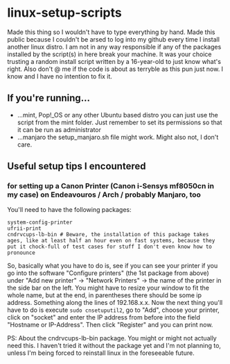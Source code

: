 # linux-setup-scripts
Made this thing so I wouldn't have to type everything by hand. Made this public because I couldn't be arsed to log into my github every time I install another linux distro. I am not in any way responsible if any of the packages installed by the script(s) in here break your machine. It was your choice trusting a random install script written by a 16-year-old to just know what's right.
Also don't @ me if the code is about as terryble as this pun just now. I know and I have no intention to fix it.
## If you're running...
* ...mint, Pop!_OS or any other Ubuntu based distro you can just use the script from the mint folder. Just remember to set its permissions so that it can be run as administrator
* ...manjaro the setup_manjaro.sh file might work. Might also not, I don't care. 
## Useful setup tips I encountered
### for setting up a Canon Printer (Canon i-Sensys mf8050cn in my case) on Endeavouros / Arch / probably Manjaro, too
You'll need to have the following packages:
```
system-config-printer
ufrii-print
cndrvcups-lb-bin # Beware, the installation of this package takes ages, like at least half an hour even on fast systems, because they put it chock-full of test cases for stuff I don't even know how to pronounce
```
So, basically what you have to do is, see if you can see your printer if you go into the software "Configure printers" (the 1st package from above) under "Add new printer" -> "Network Printers" -> the name of the printer in the side bar on the left. You might have to resize your window to fit the whole name, but at the end, in parentheses there should be some ip address. Something along the lines of 192.168.x.x. 
Now the next thing you'll have to do is execute ```sudo cnsetuputil2```, go to "Add", choose your printer, click on "socket" and enter the IP address from before into the field "Hostname or IP-Address". Then click "Register" and you can print now.

PS: About the cndrvcups-lb-bin package. You might or might not actually need this. I haven't tried it without the package yet and I'm not planning to, unless I'm being forced to reinstall linux in the foreseeable future. 

